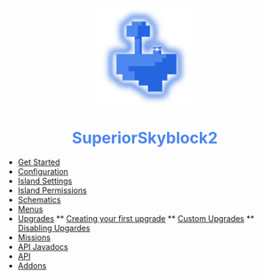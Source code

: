 <center>
  <a style="color: black; text-decoration: none;" href="/#/superiorskyblock/">
    <img src="./images/superiorskyblock-icon.png" width=35%>
    <h1 style="color: #4e87ee;">SuperiorSkyblock2</h1>
  </a>
</center>

* [Get Started](superiorskyblock/)
* [Configuration](superiorskyblock/configuration/)
* [Island Settings](superiorskyblock/island-settings/)
* [Island Permissions](superiorskyblock/island-permissions/)
* [Schematics](superiorskyblock/schematics/)
* [Menus](superiorskyblock/menus/)
* [Upgrades](superiorskyblock/upgrades/)
** [Creating your first upgrade](superiorskyblock/upgrades/?id=creating-your-first-upgrade)
** [Custom Upgrades](superiorskyblock/upgrades/?id=custom-upgrades)
** [Disabling Upgardes](superiorskyblock/upgrades/?id=disabling-upgardes)
* [Missions](superiorskyblock/missions/)
* [API Javadocs](https://bg-software.com/superiorskyblock/api/)
* [API](superiorskyblock/api/)
* [Addons](superiorskyblock/addons/)